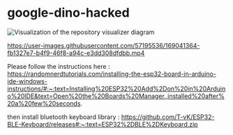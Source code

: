 # google-dino-hacked

![Visualization of the repository visualizer diagram](./diagram.svg)


https://user-images.githubusercontent.com/57195536/169041364-fb1327e7-b4f9-46f8-a94c-e3dd308dfdbb.mp4



Please follow the instructions here :
https://randomnerdtutorials.com/installing-the-esp32-board-in-arduino-ide-windows-instructions/#:~:text=Installing%20ESP32%20Add%2Don%20in%20Arduino%20IDE&text=Open%20the%20Boards%20Manager.,installed%20after%20a%20few%20seconds.

then install bluetooth keyboard library :
https://github.com/T-vK/ESP32-BLE-Keyboard/releases#:~:text=ESP32%2DBLE%2DKeyboard.zip
